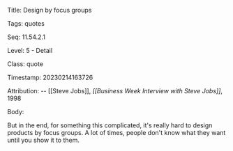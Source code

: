 Title:  Design by focus groups

Tags:   quotes

Seq:    11.54.2.1

Level:  5 - Detail

Class:  quote

Timestamp: 20230214163726

Attribution: -- [[Steve Jobs]], *[[Business Week Interview with Steve Jobs]]*, 1998

Body:

But in the end, for something this complicated, it's really hard to design products by focus groups. A lot of times, people don't know what they want until you show it to them.

